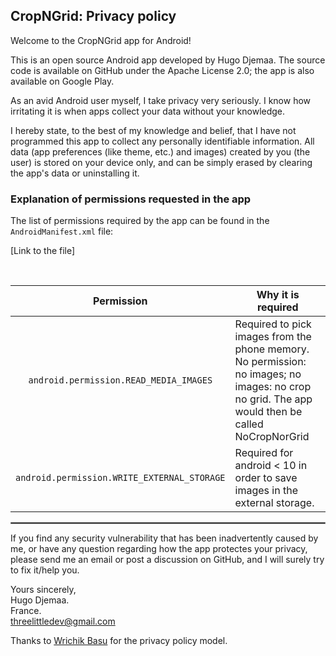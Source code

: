 ## CropNGrid: Privacy policy

Welcome to the CropNGrid app for Android!

This is an open source Android app developed by Hugo Djemaa. The source code is available on GitHub under the Apache 
License 2.0; 
the app is also available on Google Play.

As an avid Android user myself, I take privacy very seriously.
I know how irritating it is when apps collect your data without your knowledge.

I hereby state, to the best of my knowledge and belief, that I have not programmed this app to collect any 
personally identifiable information. All data (app preferences (like theme, etc.) and images) created by you (the 
user) is stored on your device only, and can be simply erased by clearing the app's data or uninstalling it.

### Explanation of permissions requested in the app

The list of permissions required by the app can be found in the `AndroidManifest.xml` file:

[Link to the file]

<br/>

| Permission | Why it is required |
| :---: | -- |
| `android.permission.READ_MEDIA_IMAGES` | Required to pick images from the phone memory. No permission: no images; no images: no crop no grid. The app would then be called NoCropNorGrid |
| `android.permission.WRITE_EXTERNAL_STORAGE` | Required for android < 10 in order to save images in the external storage.  |

 <hr style="border:1px solid gray">

If you find any security vulnerability that has been inadvertently caused by me, or have any question regarding how the app protectes your privacy, please send me an email or post a discussion on GitHub, and I will surely try to fix it/help you.

Yours sincerely,  
Hugo Djemaa.  
France.  
threelittledev@gmail.com

Thanks to [Wrichik Basu](https://github.com/WrichikBasu/ShakeAlarmClock/blob/master/PRIVACY_POLICY.md?plain=1) for the privacy policy model.